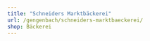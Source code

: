 ```yaml
---
title: "Schneiders Marktbäckerei"
url: /gengenbach/schneiders-marktbaeckerei/
shop: Bäckerei
---
```

